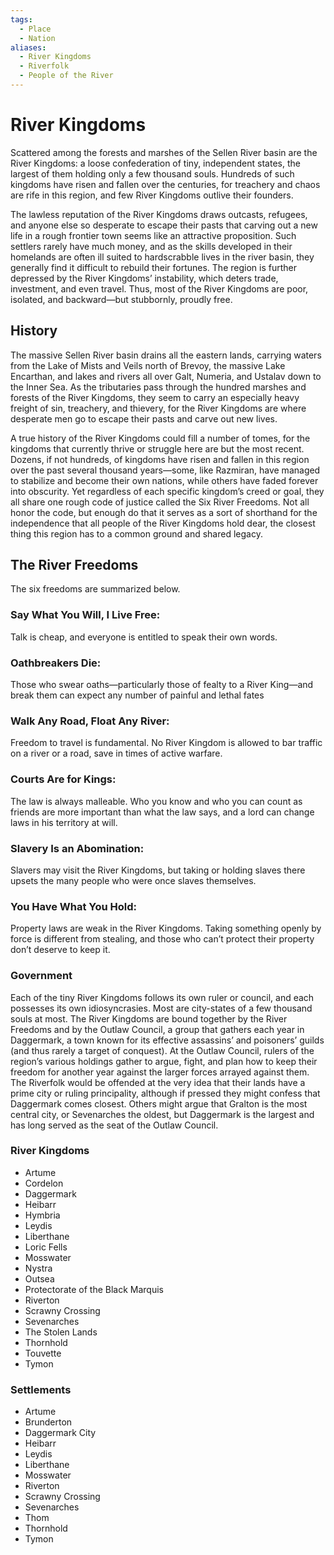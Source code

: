 ```yaml
---
tags:
  - Place
  - Nation
aliases:
  - River Kingdoms
  - Riverfolk
  - People of the River
---
```

# River Kingdoms
Scattered among the forests and marshes of the Sellen River basin are the River Kingdoms: a loose confederation of tiny, independent states, the largest of them holding only a few thousand souls. Hundreds of such kingdoms have risen and fallen over the centuries, for treachery and chaos are rife in this region, and few River Kingdoms outlive their founders. 

The lawless reputation of the River Kingdoms draws outcasts, refugees, and anyone else so desperate to escape their pasts that carving out a new life in a rough frontier town seems like an attractive proposition. Such settlers rarely have much money, and as the skills developed in their homelands are often ill suited to hardscrabble lives in the river basin, they generally find it difficult to rebuild their fortunes. The region is further depressed by the River Kingdoms’ instability, which deters trade, investment, and even travel. Thus, most of the River Kingdoms are poor, isolated, and backward—but stubbornly, proudly free.
## History
The massive Sellen River basin drains all the eastern lands, carrying waters from the Lake of Mists and Veils north of Brevoy, the massive Lake Encarthan, and lakes and rivers all over Galt, Numeria, and Ustalav down to the Inner Sea. As the tributaries pass through the hundred marshes and forests of the River Kingdoms, they seem to carry an especially heavy freight of sin, treachery, and thievery, for the River Kingdoms are where desperate men go to escape their pasts and carve out new lives.

A true history of the River Kingdoms could fill a number of tomes, for the kingdoms that currently thrive or struggle here are but the most recent. Dozens, if not hundreds, of kingdoms have risen and fallen in this region over the past several thousand years—some, like Razmiran, have managed to stabilize and become their own nations, while others have faded forever into obscurity. Yet regardless of each specific kingdom’s creed or goal, they all share one rough code of justice called the Six River Freedoms. Not all honor the code, but enough do that it serves as a sort of shorthand for the independence that all people of the River Kingdoms hold dear, the closest thing this region has to a common ground and shared legacy. 

## The River Freedoms 
The six freedoms are summarized below.
### Say What You Will, I Live Free:   
Talk is cheap, and everyone is entitled to speak their own words.
### Oathbreakers Die:  
Those who swear oaths—particularly those of fealty to a River King—and break them can expect any number of painful and lethal fates
### Walk Any Road, Float Any River:   
Freedom to travel is fundamental. No River Kingdom is allowed to bar traffic on a river or a road, save in times of active warfare.
### Courts Are for Kings:   
The law is always malleable. Who you know and who you can count as friends are more important than what the law says, and a lord can change laws in his territory at will.
### Slavery Is an Abomination:   
Slavers may visit the River Kingdoms, but taking or holding slaves there upsets the many people who were once slaves themselves.
### You Have What You Hold:   
Property laws are weak in the River Kingdoms. Taking something openly by force is different from stealing, and those who can’t protect their property don’t deserve to keep it.

### Government
Each of the tiny River Kingdoms follows its own ruler or council, and each possesses its own idiosyncrasies. Most are city-states of a few thousand souls at most. The River Kingdoms are bound together by the River Freedoms and by the Outlaw Council, a group that gathers each year in Daggermark, a town known for its effective assassins’ and poisoners’ guilds (and thus rarely a target of conquest). At the Outlaw Council, rulers of the region’s various holdings gather to argue, fight, and plan how to keep their freedom for another year against the larger forces arrayed against them. The Riverfolk would be offended at the very idea that their lands have a prime city or ruling principality, although if pressed they might confess that Daggermark comes closest. Others might argue that Gralton is the most central city, or Sevenarches the oldest, but Daggermark is the largest and has long served as the seat of the Outlaw Council.
### River Kingdoms
* Artume
* Cordelon
* Daggermark
* Heibarr
* Hymbria
* Leydis
* Liberthane
* Loric Fells
* Mosswater
* Nystra
* Outsea
* Protectorate of the Black Marquis
* Riverton
* Scrawny Crossing
* Sevenarches
* The Stolen Lands
* Thornhold
* Touvette
* Tymon
### Settlements
* Artume
* Brunderton
* Daggermark City
* Heibarr
* Leydis
* Liberthane
* Mosswater
* Riverton
* Scrawny Crossing
* Sevenarches
* Thom
* Thornhold
* Tymon
